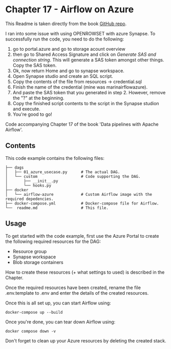 # Chapter 17 - Airflow on Azure

This Readme is taken directly from the book [GitHub repo](https://github.com/BasPH/data-pipelines-with-apache-airflow).

I ran into some issue with using OPENROWSET with azure Synapse.
To successfully run the code, you need to do the following:
1. go to portal.azure and go to storage acount overview
2. then go to Shared Access Signature and click on
_Generate SAS and connection string_. This will generate a SAS
token amongst other things. Copy the SAS token.
3. Ok, now return Home and go to synapse workspace.
4. Open Synapse studio and create an SQL script.
5. Copy the contents of the file from resources -> credential.sql
6. Finish the name of the credential (mine was marinairflowazure).
7. And paste the SAS token that you generated in step 2. However,
remove the "?" at the beginning.
8. Copy the finished script contents to the script in the Synapse
studion and execute.
9. You're good to go!

Code accompanying Chapter 17 of the book 'Data pipelines with Apache Airflow'.

## Contents

This code example contains the following files:

```
├── dags
│   ├── 01_azure_usecase.py      # The actual DAG.
│   └── custom                   # Code supporting the DAG.
│       ├── __init__.py
│       └── hooks.py
├── docker
│   └── airflow-azure            # Custom Airflow image with the required depedencies.
├── docker-compose.yml           # Docker-compose file for Airflow.
└──  readme.md                   # This file.
```

## Usage

To get started with the code example, first use the Azure Portal to create the following required resources for the DAG:

* Resource group
* Synapse workspace
* Blob storage containers

How to create these resources (+ what settings to used) is described in the Chapter.

Once the required resources have been created, rename the file .env.template to .env and enter the details of the created resources.

Once this is all set up, you can start Airflow using:

    docker-compose up --build

Once you're done, you can tear down Airflow using:

    docker compose down -v

Don't forget to clean up your Azure resources by deleting the created stack.
